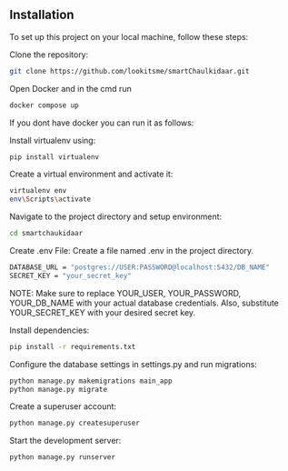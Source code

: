 
## Installation

To set up this project on your local machine, follow these steps:

Clone the repository:
```bash
git clone https://github.com/lookitsme/smartChaulkidaar.git
```

Open Docker and in the cmd run 
```bash
docker compose up
```

If you dont have docker you can run it as follows:

Install virtualenv using:
```bash
pip install virtualenv
```

Create a virtual environment and activate it:
```bash
virtualenv env
env\Scripts\activate
```

Navigate to the project directory and setup environment:
```bash
cd smartchaukidaar
```
Create .env File: Create a file named .env in the project directory.
```bash
DATABASE_URL = "postgres://USER:PASSWORD@localhost:5432/DB_NAME"
SECRET_KEY = "your_secret_key"
```
NOTE: Make sure to replace YOUR_USER, YOUR_PASSWORD, YOUR_DB_NAME with your actual database credentials. Also, substitute YOUR_SECRET_KEY with your desired secret key.

Install dependencies:
```bash
pip install -r requirements.txt
```

Configure the database settings in settings.py and run migrations:
```bash
python manage.py makemigrations main_app
python manage.py migrate
```

Create a superuser account:
```bash
python manage.py createsuperuser
```
Start the development server:
```bash
python manage.py runserver
```

    
